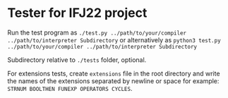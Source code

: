 # Tester for IFJ22 project

Run the test program as `./test.py ../path/to/your/compiler ../path/to/interpreter Subdirectory`
or alternatively as `python3 test.py ../path/to/your/compiler ../path/to/interpreter Subdirectory`

Subdirectory relative to `./tests` folder, optional.

For extensions tests, create `extensions` file in the root directory and write the names of the extensions separated by newline or space for example: `STRNUM BOOLTHEN FUNEXP OPERATORS CYCLES`.
